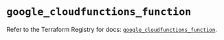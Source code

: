 # `google_cloudfunctions_function`

Refer to the Terraform Registry for docs: [`google_cloudfunctions_function`](https://registry.terraform.io/providers/hashicorp/google/5.20.0/docs/resources/cloudfunctions_function).
